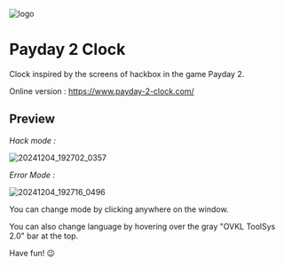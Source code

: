 ![logo](https://github.com/user-attachments/assets/b9e64fdb-c1bc-424a-8e7d-35eff9b24e02)

# Payday 2 Clock

 Clock inspired by the screens of hackbox in the game Payday 2.

 Online version : https://www.payday-2-clock.com/

## Preview

 *Hack mode :*

![20241204_192702_0357](https://github.com/user-attachments/assets/4cc1ac8e-62db-452d-9319-db3bff98dc17)

 *Error Mode :*

![20241204_192716_0496](https://github.com/user-attachments/assets/9bdb525b-35d2-4c8c-b9e7-55ab9e836954)

You can change mode by clicking anywhere on the window.

You can also change language by hovering over the gray "OVKL ToolSys 2.0" bar at the top.

Have fun! 😉
